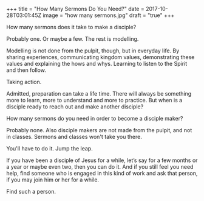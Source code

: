 +++
title = "How Many Sermons Do You Need?"
date = 2017-10-28T03:01:45Z
image = "how many sermons.jpg"
draft = "true"
+++

How many sermons does it take to make a disciple?

Probably one. Or maybe a few. The rest is modelling. 

Modelling is not done from the pulpit, though, but in everyday life. By sharing experiences, communicating kingdom values, demonstrating these values and explaining the hows and whys. Learning to listen to the Spirit and then follow. 

Taking action.

Admitted, preparation can take a life time. There will always be something more to learn, more to understand and more to practice. But when is a disciple ready to reach out and make another disciple?

How many sermons do you need in order to become a disciple maker?

Probably none. Also disciple makers are not made from the pulpit, and not in  classes. Sermons and classes won't take you there.

You'll have to do it. Jump the leap.

If you have been a disciple of Jesus for a while, let’s say for a few months or a year or maybe even two, then you can do it. And if you still feel you need help, find someone who is engaged in this kind of work and ask that person, if you may join him or her for a while.

Find such a person.